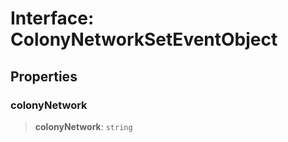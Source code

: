 # Interface: ColonyNetworkSetEventObject

## Properties

### colonyNetwork

> **colonyNetwork**: `string`
